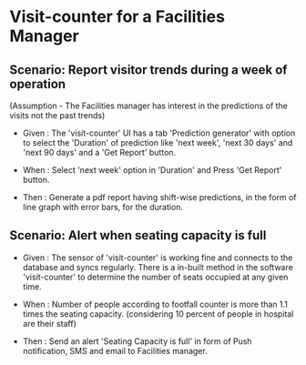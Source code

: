 # Visit-counter for a Facilities Manager

## Scenario: Report visitor trends during a week of operation

(Assumption - The Facilities manager has interest
in the predictions of the visits not the past trends)

- Given : The 'visit-counter' UI has a tab
'Prediction generator' with option to select
the 'Duration' of prediction like 'next week',
'next 30 days' and 'next 90 days'
and a 'Get Report' button.

- When : Select 'next week' option
in 'Duration' and Press 'Get Report' button.

- Then : Generate a pdf report having
shift-wise predictions, in the form of
line graph with error bars, for the duration.

## Scenario: Alert when seating capacity is full

- Given : The sensor of 'visit-counter' is working
fine and connects to the database and syncs
regularly. There is a in-built method in the
software 'visit-counter' to determine the number
of seats occupied at any given time.

- When : Number of people according to footfall counter is
more than 1.1 times the seating capacity.
(considering 10 percent of people in
hospital are their staff)

- Then : Send an alert 'Seating Capacity is full'
in form of Push notification, SMS and email
to Facilities manager.
